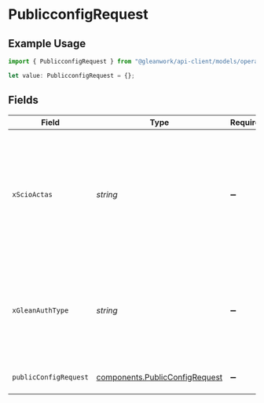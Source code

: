 # PublicconfigRequest

## Example Usage

```typescript
import { PublicconfigRequest } from "@gleanwork/api-client/models/operations";

let value: PublicconfigRequest = {};
```

## Fields

| Field                                                                                                                    | Type                                                                                                                     | Required                                                                                                                 | Description                                                                                                              |
| ------------------------------------------------------------------------------------------------------------------------ | ------------------------------------------------------------------------------------------------------------------------ | ------------------------------------------------------------------------------------------------------------------------ | ------------------------------------------------------------------------------------------------------------------------ |
| `xScioActas`                                                                                                             | *string*                                                                                                                 | :heavy_minus_sign:                                                                                                       | Email address of a user on whose behalf the request is intended to be made (should be non-empty only for global tokens). |
| `xGleanAuthType`                                                                                                         | *string*                                                                                                                 | :heavy_minus_sign:                                                                                                       | Auth type being used to access the endpoint (should be non-empty only for global tokens).                                |
| `publicConfigRequest`                                                                                                    | [components.PublicConfigRequest](../../models/components/publicconfigrequest.md)                                         | :heavy_minus_sign:                                                                                                       | Public Config request                                                                                                    |